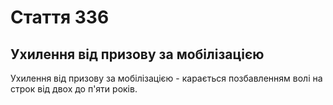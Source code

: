 Cтаття 336
====
Ухилення від призову за мобілізацією
----
Ухилення від призову за мобілізацією -
карається позбавленням волі на строк від двох до п'яти років.
